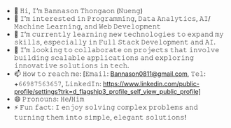- 👋 𝙷𝚒, 𝙸’𝚖 𝙱𝚊𝚗𝚗𝚊𝚜𝚘𝚗 𝚃𝚑𝚘𝚗𝚐𝚊𝚘𝚗 (𝙽𝚞𝚎𝚗𝚐)
- 👀 𝙸’𝚖 𝚒𝚗𝚝𝚎𝚛𝚎𝚜𝚝𝚎𝚍 𝚒𝚗 𝙿𝚛𝚘𝚐𝚛𝚊𝚖𝚖𝚒𝚗𝚐, 𝙳𝚊𝚝𝚊 𝙰𝚗𝚊𝚕𝚢𝚝𝚒𝚌𝚜, 𝙰𝙸/𝙼𝚊𝚌𝚑𝚒𝚗𝚎 𝙻𝚎𝚊𝚛𝚗𝚒𝚗𝚐, 𝚊𝚗𝚍 𝚆𝚎𝚋 𝙳𝚎𝚟𝚎𝚕𝚘𝚙𝚖𝚎𝚗𝚝
- 🌱 𝙸’𝚖 𝚌𝚞𝚛𝚛𝚎𝚗𝚝𝚕𝚢 𝚕𝚎𝚊𝚛𝚗𝚒𝚗𝚐 𝚗𝚎𝚠 𝚝𝚎𝚌𝚑𝚗𝚘𝚕𝚘𝚐𝚒𝚎𝚜 𝚝𝚘 𝚎𝚡𝚙𝚊𝚗𝚍 𝚖𝚢 𝚜𝚔𝚒𝚕𝚕𝚜, 𝚎𝚜𝚙𝚎𝚌𝚒𝚊𝚕𝚕𝚢 𝚒𝚗 𝙵𝚞𝚕𝚕 𝚂𝚝𝚊𝚌𝚔 𝙳𝚎𝚟𝚎𝚕𝚘𝚙𝚖𝚎𝚗𝚝 𝚊𝚗𝚍 𝙰𝙸.
- 💞️ 𝙸’𝚖 𝚕𝚘𝚘𝚔𝚒𝚗𝚐 𝚝𝚘 𝚌𝚘𝚕𝚕𝚊𝚋𝚘𝚛𝚊𝚝𝚎 𝚘𝚗 𝚙𝚛𝚘𝚓𝚎𝚌𝚝𝚜 𝚝𝚑𝚊𝚝 𝚒𝚗𝚟𝚘𝚕𝚟𝚎 𝚋𝚞𝚒𝚕𝚍𝚒𝚗𝚐 𝚜𝚌𝚊𝚕𝚊𝚋𝚕𝚎 𝚊𝚙𝚙𝚕𝚒𝚌𝚊𝚝𝚒𝚘𝚗𝚜 𝚊𝚗𝚍 𝚎𝚡𝚙𝚕𝚘𝚛𝚒𝚗𝚐 𝚒𝚗𝚗𝚘𝚟𝚊𝚝𝚒𝚟𝚎 𝚜𝚘𝚕𝚞𝚝𝚒𝚘𝚗𝚜 𝚒𝚗 𝚝𝚎𝚌𝚑.
- 📫 𝙷𝚘𝚠 𝚝𝚘 𝚛𝚎𝚊𝚌𝚑 𝚖𝚎: [𝙴𝚖𝚊𝚒𝚕: Bannason0811@gmail.com, 𝚃𝚎𝚕: +𝟼𝟼𝟿𝟾𝟽𝟻𝟼𝟹𝟼𝟻𝟽, 𝙻𝚒𝚗𝚔𝚎𝚍𝙸𝚗: https://www.linkedin.com/public-profile/settings?trk=d_flagship3_profile_self_view_public_profile]
- 😄 𝙿𝚛𝚘𝚗𝚘𝚞𝚗𝚜: 𝙷𝚎/𝙷𝚒𝚖
- ⚡ 𝙵𝚞𝚗 𝚏𝚊𝚌𝚝: 𝙸 𝚎𝚗𝚓𝚘𝚢 𝚜𝚘𝚕𝚟𝚒𝚗𝚐 𝚌𝚘𝚖𝚙𝚕𝚎𝚡 𝚙𝚛𝚘𝚋𝚕𝚎𝚖𝚜 𝚊𝚗𝚍 𝚝𝚞𝚛𝚗𝚒𝚗𝚐 𝚝𝚑𝚎𝚖 𝚒𝚗𝚝𝚘 𝚜𝚒𝚖𝚙𝚕𝚎, 𝚎𝚕𝚎𝚐𝚊𝚗𝚝 𝚜𝚘𝚕𝚞𝚝𝚒𝚘𝚗𝚜!

<!---
NuengBannasonTho/NuengBannasonTho is a ✨ special ✨ repository because its `README.md` (this file) appears on your GitHub profile.
You can click the Preview link to take a look at your changes.
--->
